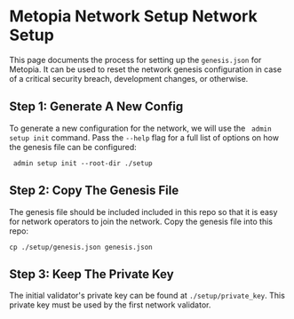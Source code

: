 # Metopia Network Setup Network Setup

This page documents the process for setting up the `genesis.json` for Metopia. It can be used to reset the network genesis configuration in case of a critical security breach, development changes, or otherwise.

## Step 1: Generate A New Config

To generate a new configuration for the network, we will use the ` admin setup init` command. Pass the `--help` flag for a full list of options on how the genesis file can be configured:

```shell
 admin setup init --root-dir ./setup
```

## Step 2: Copy The Genesis File

The genesis file should be included included in this repo so that it is easy for network operators to join the network. Copy the genesis file into this repo:

```shell
cp ./setup/genesis.json genesis.json
```

## Step 3: Keep The Private Key

The initial validator's private key can be found at `./setup/private_key`. This private key must be used by the first network validator.
